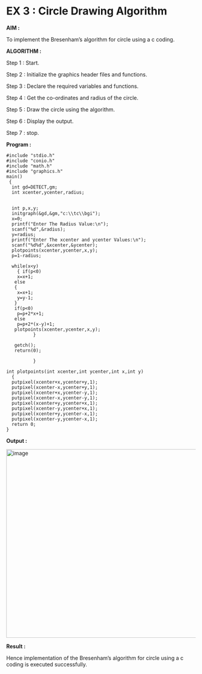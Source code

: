 # EX 3 : Circle Drawing Algorithm

**AIM :**

To  implement the Bresenham’s  algorithm for circle using a c coding.


**ALGORITHM :**

Step 1 : Start.
    
Step 2 : Initialize the graphics header files and functions.
   
Step 3 : Declare the required variables and functions.
 
Step 4 : Get the co-ordinates and radius of the circle.

Step 5 : Draw the circle using the algorithm.

Step  6 : Display the output.
  
Step 7 : stop.

**Program :**

```
#include "stdio.h" 
#include "conio.h" 
#include "math.h" 
#include "graphics.h" 
main() 
 { 
  int gd=DETECT,gm; 
  int xcenter,ycenter,radius; 
 
 
  int p,x,y; 
  initgraph(&gd,&gm,"c:\\tc\\bgi"); 
  x=0; 
  printf("Enter The Radius Value:\n"); 
  scanf("%d",&radius); 
  y=radius; 
  printf("Enter The xcenter and ycenter Values:\n"); 
  scanf("%d%d",&xcenter,&ycenter); 
  plotpoints(xcenter,ycenter,x,y); 
  p=1-radius; 
 
  while(x<y) 
    { if(p<0) 
    x=x+1; 
   else 
   { 
    x=x+1; 
    y=y-1; 
   } 
   if(p<0) 
    p=p+2*x+1; 
   else 
    p=p+2*(x-y)+1; 
   plotpoints(xcenter,ycenter,x,y); 
          } 
 
   getch(); 
   return(0); 
 
          } 
 
int plotpoints(int xcenter,int ycenter,int x,int y) 
  { 
  putpixel(xcenter+x,ycenter+y,1); 
  putpixel(xcenter-x,ycenter+y,1); 
  putpixel(xcenter+x,ycenter-y,1); 
  putpixel(xcenter-x,ycenter-y,1); 
  putpixel(xcenter+y,ycenter+x,1); 
  putpixel(xcenter-y,ycenter+x,1); 
  putpixel(xcenter+y,ycenter-x,1); 
  putpixel(xcenter-y,ycenter-x,1);
  return 0;
}
```


**Output :**



<img width="633" height="501" alt="image" src="https://github.com/user-attachments/assets/b03b2062-dacf-4a37-8710-1f7ff0efa966" />



**Result :**


Hence implementation of the Bresenham’s  algorithm for circle using a c coding is executed successfully.
